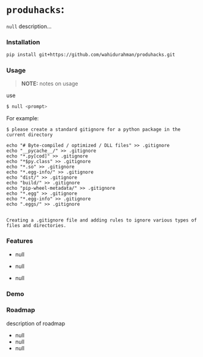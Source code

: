 
# `produhacks`: 

`null` description...

### Installation

```bash
pip install git+https://github.com/wahidurahman/produhacks.git
```

### Usage

> **NOTE:** notes on usage

use

```bash
$ null <prompt>
```

For example:

```
$ please create a standard gitignore for a python package in the current directory

echo "# Byte-compiled / optimized / DLL files" >> .gitignore
echo "__pycache__/" >> .gitignore
echo "*.py[cod]" >> .gitignore
echo "*$py.class" >> .gitignore
echo "*.so" >> .gitignore
echo "*.egg-info/" >> .gitignore
echo "dist/" >> .gitignore
echo "build/" >> .gitignore
echo "pip-wheel-metadata/" >> .gitignore
echo "*.egg" >> .gitignore
echo "*.egg-info" >> .gitignore
echo ".eggs/" >> .gitignore


Creating a .gitignore file and adding rules to ignore various types of files and directories.
```

### Features

* null

* null

* null 
### Demo



### Roadmap

description of roadmap

* null
* null
* null
